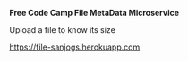 **Free Code Camp File MetaData Microservice**

Upload a file to know its size

<a href='https://file-sanjogs.herokuapp.com'>https://file-sanjogs.herokuapp.com</a>